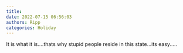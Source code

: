 ```yaml
---
title: 
date: 2022-07-15 06:56:03
authors: Ripp
categories: Holiday
---
```


 It is what it is....thats why stupid people reside in this state...its easy.....